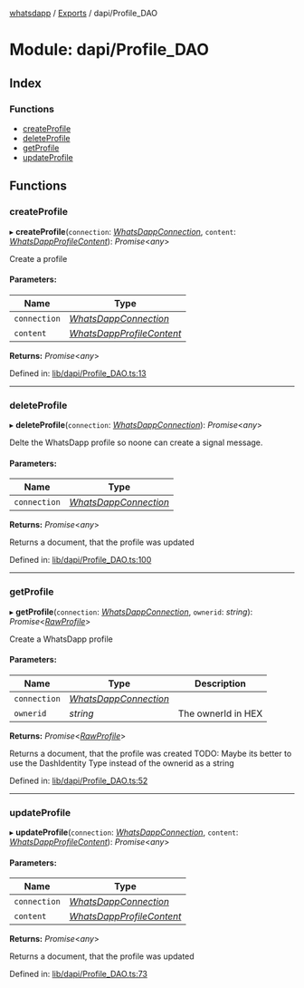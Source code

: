 [whatsdapp](../README.md) / [Exports](../modules.md) / dapi/Profile_DAO

# Module: dapi/Profile\_DAO

## Index

### Functions

* [createProfile](dapi_profile_dao.md#createprofile)
* [deleteProfile](dapi_profile_dao.md#deleteprofile)
* [getProfile](dapi_profile_dao.md#getprofile)
* [updateProfile](dapi_profile_dao.md#updateprofile)

## Functions

### createProfile

▸ **createProfile**(`connection`: [*WhatsDappConnection*](whatsdapp.md#whatsdappconnection), `content`: [*WhatsDappProfileContent*](whatsdapp.md#whatsdappprofilecontent)): *Promise*<*any*\>

Create a profile

#### Parameters:

Name | Type |
------ | ------ |
`connection` | [*WhatsDappConnection*](whatsdapp.md#whatsdappconnection) |
`content` | [*WhatsDappProfileContent*](whatsdapp.md#whatsdappprofilecontent) |

**Returns:** *Promise*<*any*\>

Defined in: [lib/dapi/Profile_DAO.ts:13](https://github.com/realKidDouglas/whatsdapp-lib/blob/5db9bb0/lib/dapi/Profile_DAO.ts#L13)

___

### deleteProfile

▸ **deleteProfile**(`connection`: [*WhatsDappConnection*](whatsdapp.md#whatsdappconnection)): *Promise*<*any*\>

Delte the WhatsDapp profile so noone can create a signal message.

#### Parameters:

Name | Type |
------ | ------ |
`connection` | [*WhatsDappConnection*](whatsdapp.md#whatsdappconnection) |

**Returns:** *Promise*<*any*\>

Returns a document, that the profile was updated

Defined in: [lib/dapi/Profile_DAO.ts:100](https://github.com/realKidDouglas/whatsdapp-lib/blob/5db9bb0/lib/dapi/Profile_DAO.ts#L100)

___

### getProfile

▸ **getProfile**(`connection`: [*WhatsDappConnection*](whatsdapp.md#whatsdappconnection), `ownerid`: *string*): *Promise*<[*RawProfile*](whatsdapp.md#rawprofile)\>

Create a WhatsDapp profile

#### Parameters:

Name | Type | Description |
------ | ------ | ------ |
`connection` | [*WhatsDappConnection*](whatsdapp.md#whatsdappconnection) |  |
`ownerid` | *string* | The ownerId in HEX   |

**Returns:** *Promise*<[*RawProfile*](whatsdapp.md#rawprofile)\>

Returns a document, that the profile was created
TODO: Maybe its better to use the DashIdentity Type instead of the ownerid as a string

Defined in: [lib/dapi/Profile_DAO.ts:52](https://github.com/realKidDouglas/whatsdapp-lib/blob/5db9bb0/lib/dapi/Profile_DAO.ts#L52)

___

### updateProfile

▸ **updateProfile**(`connection`: [*WhatsDappConnection*](whatsdapp.md#whatsdappconnection), `content`: [*WhatsDappProfileContent*](whatsdapp.md#whatsdappprofilecontent)): *Promise*<*any*\>

#### Parameters:

Name | Type |
------ | ------ |
`connection` | [*WhatsDappConnection*](whatsdapp.md#whatsdappconnection) |
`content` | [*WhatsDappProfileContent*](whatsdapp.md#whatsdappprofilecontent) |

**Returns:** *Promise*<*any*\>

Returns a document, that the profile was updated

Defined in: [lib/dapi/Profile_DAO.ts:73](https://github.com/realKidDouglas/whatsdapp-lib/blob/5db9bb0/lib/dapi/Profile_DAO.ts#L73)
